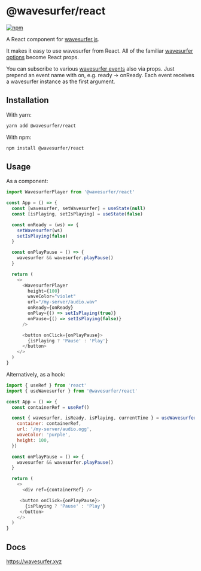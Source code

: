# @wavesurfer/react

[![npm](https://img.shields.io/npm/v/@wavesurfer/react)](https://www.npmjs.com/package/@wavesurfer/react)

A React component for [wavesurfer.js](http://github.com/katspaugh/wavesurfer.js).

It makes it easy to use wavesurfer from React. All of the familiar [wavesurfer options](https://wavesurfer.xyz/docs/types/wavesurfer.WaveSurferOptions) become React props.

You can subscribe to various [wavesurfer events](https://wavesurfer.xyz/docs/types/wavesurfer.WaveSurferEvents) also via props. Just prepend an event name with on, e.g. ready -> onReady. Each event receives a wavesurfer instance as the first argument.

## Installation

With yarn:
```bash
yarn add @wavesurfer/react
```

With npm:
```bash
npm install @wavesurfer/react
```

## Usage

As a component:

```js
import WavesurferPlayer from '@wavesurfer/react'

const App = () => {
  const [wavesurfer, setWavesurfer] = useState(null)
  const [isPlaying, setIsPlaying] = useState(false)

  const onReady = (ws) => {
    setWavesurfer(ws)
    setIsPlaying(false)
  }

  const onPlayPause = () => {
    wavesurfer && wavesurfer.playPause()
  }

  return (
    <>
      <WavesurferPlayer
        height={100}
        waveColor="violet"
        url="/my-server/audio.wav"
        onReady={onReady}
        onPlay={() => setIsPlaying(true)}
        onPause={() => setIsPlaying(false)}
      />

      <button onClick={onPlayPause}>
        {isPlaying ? 'Pause' : 'Play'}
      </button>
    </>
  )
}
```

Alternatively, as a hook:

```js
import { useRef } from 'react'
import { useWavesurfer } from '@wavesurfer/react'

const App = () => {
  const containerRef = useRef()

  const { wavesurfer, isReady, isPlaying, currentTime } = useWavesurfer({
    container: containerRef,
    url: '/my-server/audio.ogg',
    waveColor: 'purple',
    height: 100,
  })

  const onPlayPause = () => {
    wavesurfer && wavesurfer.playPause()
  }

  return (
    <>
      <div ref={containerRef} />

     <button onClick={onPlayPause}>
       {isPlaying ? 'Pause' : 'Play'}
     </button>
    </>
  )
}
```

## Docs

https://wavesurfer.xyz
